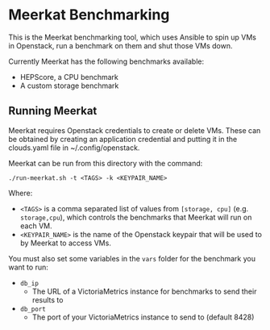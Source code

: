 # Meerkat Benchmarking
This is the Meerkat benchmarking tool, which uses Ansible to spin up VMs in Openstack, run a benchmark on them and shut those VMs down.

Currently Meerkat has the following benchmarks available:
- HEPScore, a CPU benchmark
- A custom storage benchmark

## Running Meerkat
Meerkat requires Openstack credentials to create or delete VMs. These can be obtained by creating an application credential and putting it in the clouds.yaml file in ~/.config/openstack.

Meerkat can be run from this directory with the command:

`./run-meerkat.sh -t <TAGS> -k <KEYPAIR_NAME>`

Where:
- `<TAGS>` is a comma separated list of values from `[storage, cpu]` (e.g. `storage,cpu`), which controls the benchmarks that Meerkat will run on each VM.
- `<KEYPAIR_NAME>` is the name of the Openstack keypair that will be used to by Meerkat to access VMs.

You must also set some variables in the `vars` folder for the benchmark you want to run:
- `db_ip`
    - The URL of a VictoriaMetrics instance for benchmarks to send their results to
- `db_port`
    - The port of your VictoriaMetrics instance to send to (default 8428)

